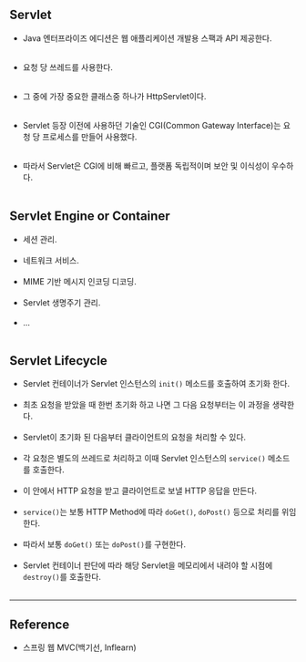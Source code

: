 Servlet
-------

-	Java 엔터프라이즈 에디션은 웹 애플리케이션 개발용 스팩과 API 제공한다.<br><br>
-	요청 당 쓰레드를 사용한다.<br><br>
-	그 중에 가장 중요한 클래스중 하나가 HttpServlet이다.<br><br>

-	Servlet 등장 이전에 사용하던 기술인 CGI(Common Gateway Interface)는 요청 당 프로세스를 만들어 사용했다.<br><br>

-	따라서 Servlet은 CGI에 비해 빠르고, 플랫폼 독립적이며 보안 및 이식성이 우수하다.<br><br>

Servlet Engine or Container
---------------------------

-	세션 관리.<br><br>
-	네트워크 서비스.<br><br>
-	MIME 기반 메시지 인코딩 디코딩.<br><br>
-	Servlet 생명주기 관리.<br><br>
-	...<br><br>

Servlet Lifecycle
-----------------

-	Servlet 컨테이너가 Servlet 인스턴스의 `init()` 메소드를 호출하여 초기화 한다.<br><br>
-	최초 요청을 받았을 때 한번 초기화 하고 나면 그 다음 요청부터는 이 과정을 생략한다.<br><br>
-	Servlet이 초기화 된 다음부터 클라이언트의 요청을 처리할 수 있다.<br><br>
-	각 요청은 별도의 쓰레드로 처리하고 이때 Servlet 인스턴스의 `service()` 메소드를 호출한다.<br><br>
-	이 안에서 HTTP 요청을 받고 클라이언트로 보낼 HTTP 응답을 만든다.<br><br>
-	`service()`는 보통 HTTP Method에 따라 `doGet()`, `doPost()` 등으로 처리를 위임한다.<br><br>
-	따라서 보통 `doGet()` 또는 `doPost()`를 구현한다.<br><br>
-	Servlet 컨테이너 판단에 따라 해당 Servlet을 메모리에서 내려야 할 시점에 `destroy()`를 호출한다.<br><br>

---

Reference
---------

-	스프링 웹 MVC(백기선, Inflearn)
